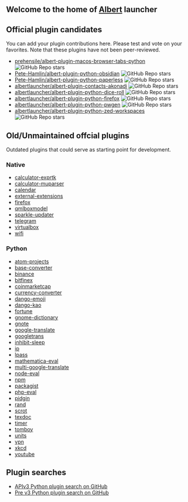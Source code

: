 ## Welcome to the home of [Albert](https://github.com/albertlauncher/albert) launcher

## Official plugin candidates

You can add your plugin contributions here.
Please test and vote on your favorites.
Note that these plugins have not been peer-reviewed.

- [prehensile/albert-plugin-macos-browser-tabs-python](https://github.com/prehensile/albert-plugin-macos-browser-tabs-python) ![GitHub Repo stars](https://img.shields.io/github/stars/prehensile/albert-plugin-macos-browser-tabs-python)
- [Pete-Hamlin/albert-plugin-python-obsidian](https://github.com/Pete-Hamlin/albert-plugin-python-obsidian) ![GitHub Repo stars](https://img.shields.io/github/stars/Pete-Hamlin/albert-plugin-python-obsidian)
- [Pete-Hamlin/albert-plugin-python-paperless](https://github.com/Pete-Hamlin/albert-plugin-python-paperless) ![GitHub Repo stars](https://img.shields.io/github/stars/Pete-Hamlin/albert-plugin-python-paperless)
- [albertlauncher/albert-plugin-contacts-akonadi](https://github.com/albertlauncher/albert-plugin-contacts-akonadi) ![GitHub Repo stars](https://img.shields.io/github/stars/Pete-Hamlin/albert-plugin-contacts-akonadi)
- [albertlauncher/albert-plugin-python-dice-roll](https://github.com/albertlauncher/albert-plugin-python-dice-roll) ![GitHub Repo stars](https://img.shields.io/github/stars/albertlauncher/albert-plugin-python-dice-roll)
- [albertlauncher/albert-plugin-python-firefox](https://github.com/albertlauncher/albert-plugin-python-firefox) ![GitHub Repo stars](https://img.shields.io/github/stars/albertlauncher/albert-plugin-python-firefox)
- [albertlauncher/albert-plugin-python-pwgen](https://github.com/albertlauncher/albert-plugin-python-pwgen) ![GitHub Repo stars](https://img.shields.io/github/stars/albertlauncher/albert-plugin-python-pwgen)
- [albertlauncher/albert-plugin-python-zed-workspaces](https://github.com/albertlauncher/albert-plugin-python-zed-workspaces) ![GitHub Repo stars](https://img.shields.io/github/stars/albertlauncher/albert-plugin-python-zed-workspaces)

## Old/Unmaintained offcial plugins

Outdated plugins that could serve as starting point for development.

### Native

- [calculator-exprtk](https://github.com/albertlauncher/albert-plugin-calculator-exprtk)
- [calculator-muparser](https://github.com/albertlauncher/albert-plugin-calculator-muparser)
- [calendar](https://github.com/albertlauncher/albert-plugin-calendar)
- [external-extensions](https://github.com/albertlauncher/albert-plugin-external-extensions)
- [firefox](https://github.com/albertlauncher/albert-plugin-firefox)
- [qmlboxmodel](https://github.com/albertlauncher/albert-plugin-qmlboxmodel)
- [sparkle-updater](https://github.com/albertlauncher/albert-plugin-sparkle-updater)
- [telegram](https://github.com/albertlauncher/albert-plugin-telegram)
- [virtualbox](https://github.com/albertlauncher/albert-plugin-virtualbox)
- [wifi](https://github.com/albertlauncher/albert-plugin-wifi)

### Python

- [atom-projects](https://github.com/albertlauncher/albert-plugin-python-atom-projects)
- [base-converter](https://github.com/albertlauncher/albert-plugin-python-base-converter)
- [binance](https://github.com/albertlauncher/albert-plugin-python-binance)
- [bitfinex](https://github.com/albertlauncher/albert-plugin-python-bitfinex)
- [coinmarketcap](https://github.com/albertlauncher/albert-plugin-python-coinmarketcap)
- [currency-converter](https://github.com/albertlauncher/albert-plugin-python-currency-converter)
- [dango-emoji](https://github.com/albertlauncher/albert-plugin-python-dango-emoji)
- [dango-kao](https://github.com/albertlauncher/albert-plugin-python-dango-kao)
- [fortune](https://github.com/albertlauncher/albert-plugin-python-fortune)
- [gnome-dictionary](https://github.com/albertlauncher/albert-plugin-python-gnome-dictionary)
- [gnote](https://github.com/albertlauncher/albert-plugin-python-gnote)
- [google-translate](https://github.com/albertlauncher/albert-plugin-python-google-translate)
- [googletrans](https://github.com/albertlauncher/albert-plugin-python-googletrans)
- [inhibit-sleep](https://github.com/albertlauncher/albert-plugin-python-inhibit-sleep)
- [ip](https://github.com/albertlauncher/albert-plugin-python-ip)
- [lpass](https://github.com/albertlauncher/albert-plugin-python-lpass)
- [mathematica-eval](https://github.com/albertlauncher/albert-plugin-python-mathematica-eval)
- [multi-google-translate](https://github.com/albertlauncher/albert-plugin-python-multi-google-translate)
- [node-eval](https://github.com/albertlauncher/albert-plugin-python-node-eval)
- [npm](https://github.com/albertlauncher/albert-plugin-python-npm)
- [packagist](https://github.com/albertlauncher/albert-plugin-python-packagist)
- [php-eval](https://github.com/albertlauncher/albert-plugin-python-php-eval)
- [pidgin](https://github.com/albertlauncher/albert-plugin-python-pidgin)
- [rand](https://github.com/albertlauncher/albert-plugin-python-rand)
- [scrot](https://github.com/albertlauncher/albert-plugin-python-scrot)
- [texdoc](https://github.com/albertlauncher/albert-plugin-python-texdoc)
- [timer](https://github.com/albertlauncher/albert-plugin-python-timer)
- [tomboy](https://github.com/albertlauncher/albert-plugin-python-tomboy)
- [units](https://github.com/albertlauncher/albert-plugin-python-units)
- [vpn](https://github.com/albertlauncher/albert-plugin-python-vpn)
- [xkcd](https://github.com/albertlauncher/albert-plugin-python-xkcd)
- [youtube](https://github.com/albertlauncher/albert-plugin-python-youtube)

## Plugin searches

* [APIv3 Python plugin search on GitHub](https://github.com/search?q=albert+md_version+%2Fmd_iid.*%3D.*%5B%22%7C%27%5D3%2F+language%3APython+NOT+owner%3Aalbertlauncher&type=code)
* [Pre v3 Python plugin search on GitHub](https://github.com/search?q=%2Ffrom%5Cs*albert%2F+OR+%2Fimport%5Cs*albert%2F+__iid__+OR++%2Fmd_iid.*%3D.*%5B%22%7C%27%5D%2F+NOT+%2Fmd_iid.*%3D.*%5B%22%7C%27%5D3%2F+language%3APython+NOT+owner%3Aalbertlauncher&type=code&p=2)



<!--

**Here are some ideas to get you started:**

🙋‍♀️ A short introduction - what is your organization all about?
🌈 Contribution guidelines - how can the community get involved?
👩‍💻 Useful resources - where can the community find your docs? Is there anything else the community should know?
🍿 Fun facts - what does your team eat for breakfast?
🧙 Remember, you can do mighty things with the power of [Markdown](https://docs.github.com/github/writing-on-github/getting-started-with-writing-and-formatting-on-github/basic-writing-and-formatting-syntax)
-->
